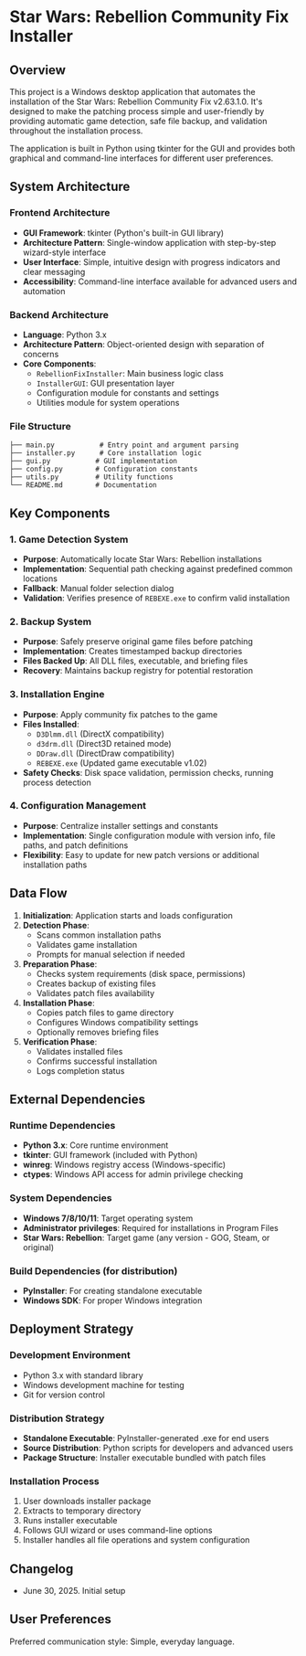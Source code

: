 # Star Wars: Rebellion Community Fix Installer

## Overview

This project is a Windows desktop application that automates the installation of the Star Wars: Rebellion Community Fix v2.63.1.0. It's designed to make the patching process simple and user-friendly by providing automatic game detection, safe file backup, and validation throughout the installation process.

The application is built in Python using tkinter for the GUI and provides both graphical and command-line interfaces for different user preferences.

## System Architecture

### Frontend Architecture
- **GUI Framework**: tkinter (Python's built-in GUI library)
- **Architecture Pattern**: Single-window application with step-by-step wizard-style interface
- **User Interface**: Simple, intuitive design with progress indicators and clear messaging
- **Accessibility**: Command-line interface available for advanced users and automation

### Backend Architecture
- **Language**: Python 3.x
- **Architecture Pattern**: Object-oriented design with separation of concerns
- **Core Components**:
  - `RebellionFixInstaller`: Main business logic class
  - `InstallerGUI`: GUI presentation layer
  - Configuration module for constants and settings
  - Utilities module for system operations

### File Structure
```
├── main.py           # Entry point and argument parsing
├── installer.py      # Core installation logic
├── gui.py           # GUI implementation
├── config.py        # Configuration constants
├── utils.py         # Utility functions
└── README.md        # Documentation
```

## Key Components

### 1. Game Detection System
- **Purpose**: Automatically locate Star Wars: Rebellion installations
- **Implementation**: Sequential path checking against predefined common locations
- **Fallback**: Manual folder selection dialog
- **Validation**: Verifies presence of `REBEXE.exe` to confirm valid installation

### 2. Backup System
- **Purpose**: Safely preserve original game files before patching
- **Implementation**: Creates timestamped backup directories
- **Files Backed Up**: All DLL files, executable, and briefing files
- **Recovery**: Maintains backup registry for potential restoration

### 3. Installation Engine
- **Purpose**: Apply community fix patches to the game
- **Files Installed**: 
  - `D3Dlmm.dll` (DirectX compatibility)
  - `d3drm.dll` (Direct3D retained mode)
  - `DDraw.dll` (DirectDraw compatibility)
  - `REBEXE.exe` (Updated game executable v1.02)
- **Safety Checks**: Disk space validation, permission checks, running process detection

### 4. Configuration Management
- **Purpose**: Centralize installer settings and constants
- **Implementation**: Single configuration module with version info, file paths, and patch definitions
- **Flexibility**: Easy to update for new patch versions or additional installation paths

## Data Flow

1. **Initialization**: Application starts and loads configuration
2. **Detection Phase**: 
   - Scans common installation paths
   - Validates game installation
   - Prompts for manual selection if needed
3. **Preparation Phase**:
   - Checks system requirements (disk space, permissions)
   - Creates backup of existing files
   - Validates patch files availability
4. **Installation Phase**:
   - Copies patch files to game directory
   - Configures Windows compatibility settings
   - Optionally removes briefing files
5. **Verification Phase**:
   - Validates installed files
   - Confirms successful installation
   - Logs completion status

## External Dependencies

### Runtime Dependencies
- **Python 3.x**: Core runtime environment
- **tkinter**: GUI framework (included with Python)
- **winreg**: Windows registry access (Windows-specific)
- **ctypes**: Windows API access for admin privilege checking

### System Dependencies
- **Windows 7/8/10/11**: Target operating system
- **Administrator privileges**: Required for installations in Program Files
- **Star Wars: Rebellion**: Target game (any version - GOG, Steam, or original)

### Build Dependencies (for distribution)
- **PyInstaller**: For creating standalone executable
- **Windows SDK**: For proper Windows integration

## Deployment Strategy

### Development Environment
- Python 3.x with standard library
- Windows development machine for testing
- Git for version control

### Distribution Strategy
- **Standalone Executable**: PyInstaller-generated .exe for end users
- **Source Distribution**: Python scripts for developers and advanced users
- **Package Structure**: Installer executable bundled with patch files

### Installation Process
1. User downloads installer package
2. Extracts to temporary directory
3. Runs installer executable
4. Follows GUI wizard or uses command-line options
5. Installer handles all file operations and system configuration

## Changelog
- June 30, 2025. Initial setup

## User Preferences

Preferred communication style: Simple, everyday language.